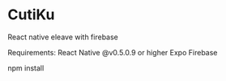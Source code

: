 # CutiKu
React native eleave with firebase

Requirements:
React Native @v0.5.0.9 or higher
Expo
Firebase

npm install
